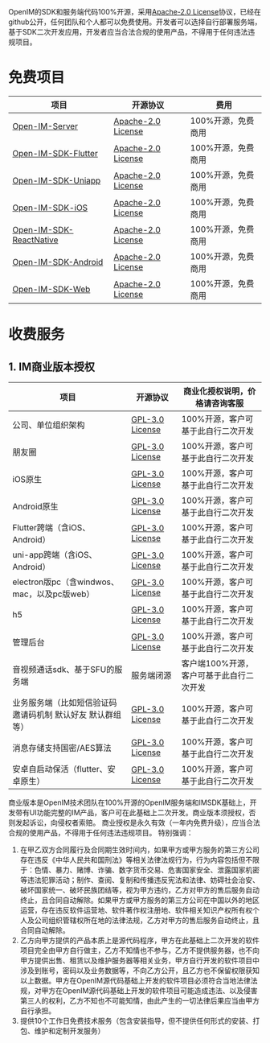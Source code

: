 OpenIM的SDK和服务端代码100%开源，采用[Apache-2.0 License](https://github.com/OpenIMSDK/Open-IM-Server/blob/main/LICENSE)协议，已经在github公开，任何团队和个人都可以免费使用。开发者可以选择自行部署服务端，基于SDK二次开发应用，开发者应当合法合规的使用产品，不得用于任何违法违规项目。

# 免费项目

| 项目                                                         | 开源协议                                                     | 费用               |
| ------------------------------------------------------------ | ------------------------------------------------------------ | ------------------ |
| [Open-IM-Server](https://github.com/OpenIMSDK/Open-IM-Server) | [ Apache-2.0 License](https://github.com/OpenIMSDK/Open-IM-Server/blob/main/LICENSE) | 100%开源，免费商用 |
| [Open-IM-SDK-Flutter](https://github.com/OpenIMSDK/Open-IM-SDK-Flutter) | [ Apache-2.0 License](https://github.com/OpenIMSDK/Open-IM-Server/blob/main/LICENSE) | 100%开源，免费商用 |
| [Open-IM-SDK-Uniapp](https://github.com/OpenIMSDK/Open-IM-SDK-Uniapp) | [ Apache-2.0 License](https://github.com/OpenIMSDK/Open-IM-Server/blob/main/LICENSE) | 100%开源，免费商用 |
| [Open-IM-SDK-iOS](https://github.com/OpenIMSDK/Open-IM-SDK-iOS) | [ Apache-2.0 License](https://github.com/OpenIMSDK/Open-IM-Server/blob/main/LICENSE) | 100%开源，免费商用 |
| [Open-IM-SDK-ReactNative](https://github.com/OpenIMSDK/Open-IM-SDK-ReactNative) | [ Apache-2.0 License](https://github.com/OpenIMSDK/Open-IM-Server/blob/main/LICENSE) | 100%开源，免费商用 |
| [Open-IM-SDK-Android](https://github.com/OpenIMSDK/Open-IM-SDK-Android) | [ Apache-2.0 License](https://github.com/OpenIMSDK/Open-IM-Server/blob/main/LICENSE) | 100%开源，免费商用 |
| [Open-IM-SDK-Web](https://github.com/OpenIMSDK/Open-IM-SDK-Web) | [ Apache-2.0 License](https://github.com/OpenIMSDK/Open-IM-Server/blob/main/LICENSE) | 100%开源，免费商用 |

# 收费服务
## 1. IM商业版本授权
| 项目                             | 开源协议                                                                                     | 商业化授权说明，价格请咨询客服        |
|--------------------------------|------------------------------------------------------------------------------------------|--------------------------|
| 公司、单位组织架构                   | [GPL-3.0 License](https://github.com/OpenIMSDK/OpenMetaOffice-Flutter/blob/main/LICENSE) | 100%开源，客户可基于此自行二次开发 |
| 朋友圈                         | [GPL-3.0 License](https://github.com/OpenIMSDK/OpenMetaOffice-Flutter/blob/main/LICENSE) | 100%开源，客户可基于此自行二次开发 |
| iOS原生                          | [GPL-3.0 License](https://github.com/OpenIMSDK/OpenMetaOffice-Flutter/blob/main/LICENSE) | 100%开源，客户可基于此自行二次开发 |
| Android原生                      | [GPL-3.0 License](https://github.com/OpenIMSDK/OpenMetaOffice-Flutter/blob/main/LICENSE) | 100%开源，客户可基于此自行二次开发 |
| Flutter跨端（含iOS、Android）        | [GPL-3.0 License](https://github.com/OpenIMSDK/OpenMetaOffice-Flutter/blob/main/LICENSE) | 100%开源，客户可基于此自行二次开发 |
| uni-app跨端（含iOS、Android）        | [GPL-3.0 License](https://github.com/OpenIMSDK/OpenMetaOffice-Flutter/blob/main/LICENSE) | 100%开源，客户可基于此自行二次开发 |
| electron版pc（含windwos、mac，以及pc版web） | [GPL-3.0 License](https://github.com/OpenIMSDK/OpenMetaOffice-Flutter/blob/main/LICENSE) | 100%开源，客户可基于此自行二次开发 |
| h5                    | [GPL-3.0 License](https://github.com/OpenIMSDK/OpenMetaOffice-Flutter/blob/main/LICENSE) | 100%开源，客户可基于此自行二次开发 |
| 管理后台                         | [GPL-3.0 License](https://github.com/OpenIMSDK/OpenMetaOffice-Flutter/blob/main/LICENSE) | 100%开源，客户可基于此自行二次开发 |
| 音视频通话sdk、基于SFU的服务端             | 服务端闭源                                                                                    | 客户端100%开源，客户可基于此自行二次开发 |
| 业务服务端（比如短信验证码 邀请码机制 默认好友 默认群组等） | [GPL-3.0 License](https://github.com/OpenIMSDK/OpenMetaOffice-Flutter/blob/main/LICENSE) | 100%开源，客户可基于此自行二次开发 |
| 消息存储支持国密/AES算法               | [GPL-3.0 License](https://github.com/OpenIMSDK/OpenMetaOffice-Flutter/blob/main/LICENSE) | 100%开源，客户可基于此自行二次开发 |
| 安卓自启动保活（flutter、安卓原生） | [GPL-3.0 License](https://github.com/OpenIMSDK/OpenMetaOffice-Flutter/blob/main/LICENSE) | 100%开源，客户可基于此自行二次开发 |

商业版本是OpenIM技术团队在100%开源的OpenIM服务端和IMSDK基础上，开发带有UI功能完整的IM产品，客户可在此基础上二次开发。商业版本须授权，否则发起诉讼，向侵权者索赔。
商业授权是永久有效（一年内免费升级），应当合法合规的使用产品，不得用于任何违法违规项目。
特别强调：

1. 在甲乙双方合同履行及合同期生效时间内，如果甲方或甲方服务的第三方公司存在违反《中华人民共和国刑法》等相关法律法规行为，行为内容包括但不限于：色情、暴力、赌博、诈骗、数字货币交易、危害国家安全、泄露国家机密等违法犯罪活动；制作、查阅、复制和传播违反宪法和法律、妨碍社会治安、破坏国家统一、破坏民族团结等，视为甲方违约，乙方对甲方的售后服务自动终止，且合同自动解除。如果甲方或甲方服务的第三方公司在中国以外的地区运营，存在违反软件运营地、软件著作权注册地、软件相关知识产权所有权个人及公司组织管辖权所在地的法律法规，乙方对甲方的售后服务自动终止，且合同自动解除。
2. 乙方向甲方提供的产品本质上是源代码程序，甲方在此基础上二次开发的软件项目完全由甲方自行做主，乙方不知情也不参与，乙方不提供服务器，也不向甲方提供出售、租赁以及维护服务器等相关业务，甲方自行开发的软件项目中涉及到账号，密码以及业务数据等，不向乙方公开，且乙方也不保留权限获知以上数据。甲方在OpenIM源代码基础上开发的软件项目必须符合当地法律法规，对甲方在OpenIM源代码基础上开发的软件项目可能造成违法、以及侵害第三人的权利，乙方不知也不可能知情，由此产生的一切法律后果应当由甲方自行承担。
3. 提供10个工作日免费技术服务（包含安装指导，但不提供任何形式的安装、打包、维护和定制开发服务）



